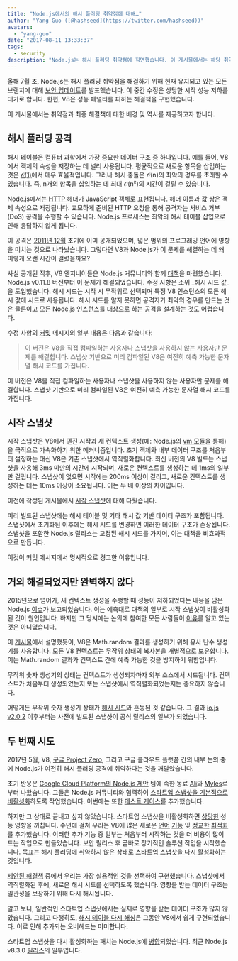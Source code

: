 ```yaml
---
title: "Node.js에서의 해시 플러딩 취약점에 대해…"
author: "Yang Guo ([@hashseed](https://twitter.com/hashseed))"
avatars: 
  - "yang-guo"
date: "2017-08-11 13:33:37"
tags: 
  - security
description: "Node.js는 해시 플러딩 취약점에 직면했습니다. 이 게시물에서는 해당 취약점의 배경과 V8에서의 해결 방법을 설명합니다."
---
```

올해 7월 초, Node.js는 해시 플러딩 취약점을 해결하기 위해 현재 유지되고 있는 모든 브랜치에 대해 [보안 업데이트](https://nodejs.org/en/blog/vulnerability/july-2017-security-releases/)를 발표했습니다. 이 중간 수정은 상당한 시작 성능 저하를 대가로 합니다. 한편, V8은 성능 페널티를 피하는 해결책을 구현했습니다.

<!--truncate-->
이 게시물에서는 취약점과 최종 해결책에 대한 배경 및 역사를 제공하고자 합니다.

## 해시 플러딩 공격

해시 테이블은 컴퓨터 과학에서 가장 중요한 데이터 구조 중 하나입니다. 예를 들어, V8에서 객체의 속성을 저장하는 데 널리 사용됩니다. 평균적으로 새로운 항목을 삽입하는 것은 [𝒪(1)](https://en.wikipedia.org/wiki/Big_O_notation)에서 매우 효율적입니다. 그러나 해시 충돌은 𝒪(n)의 최악의 경우를 초래할 수 있습니다. 즉, n개의 항목을 삽입하는 데 최대 𝒪(n²)의 시간이 걸릴 수 있습니다.

Node.js에서는 [HTTP 헤더](https://nodejs.org/api/http.html#http_response_getheaders)가 JavaScript 객체로 표현됩니다. 헤더 이름과 값 쌍은 객체 속성으로 저장됩니다. 교묘하게 준비된 HTTP 요청을 통해 공격자는 서비스 거부(DoS) 공격을 수행할 수 있습니다. Node.js 프로세스는 최악의 해시 테이블 삽입으로 인해 응답하지 않게 됩니다.

이 공격은 [2011년 12월](https://events.ccc.de/congress/2011/Fahrplan/events/4680.en.html) 초기에 이미 공개되었으며, 넓은 범위의 프로그래밍 언어에 영향을 미치는 것으로 나타났습니다. 그렇다면 V8과 Node.js가 이 문제를 해결하는 데 왜 이렇게 오랜 시간이 걸렸을까요?

사실 공개된 직후, V8 엔지니어들은 Node.js 커뮤니티와 함께 [대책](https://github.com/v8/v8/commit/81a0271004833249b4fe58f7d64ae07e79cffe40)을 마련했습니다. Node.js v0.11.8 버전부터 이 문제가 해결되었습니다. 수정 사항은 소위 _해시 시드 값_을 도입했습니다. 해시 시드는 시작 시 무작위로 선택되며 특정 V8 인스턴스의 모든 해시 값에 시드로 사용됩니다. 해시 시드를 알지 못하면 공격자가 최악의 경우를 만드는 것은 물론이고 모든 Node.js 인스턴스를 대상으로 하는 공격을 설계하는 것도 어렵습니다.

수정 사항의 [커밋](https://github.com/v8/v8/commit/81a0271004833249b4fe58f7d64ae07e79cffe40) 메시지의 일부 내용은 다음과 같습니다:

> 이 버전은 V8을 직접 컴파일하는 사용자나 스냅샷을 사용하지 않는 사용자만 문제를 해결합니다. 스냅샷 기반으로 미리 컴파일된 V8은 여전히 예측 가능한 문자열 해시 코드를 가집니다.

이 버전은 V8을 직접 컴파일하는 사용자나 스냅샷을 사용하지 않는 사용자만 문제를 해결합니다. 스냅샷 기반으로 미리 컴파일된 V8은 여전히 예측 가능한 문자열 해시 코드를 가집니다.

## 시작 스냅샷

시작 스냅샷은 V8에서 엔진 시작과 새 컨텍스트 생성(예: Node.js의 [vm 모듈](https://nodejs.org/api/vm.html)을 통해)을 극적으로 가속화하기 위한 메커니즘입니다. 초기 객체와 내부 데이터 구조를 처음부터 설정하는 대신 V8은 기존 스냅샷에서 역직렬화합니다. 최신 버전의 V8 빌드는 스냅샷을 사용해 3ms 미만의 시간에 시작되며, 새로운 컨텍스트를 생성하는 데 1ms의 일부만 걸립니다. 스냅샷이 없으면 시작에는 200ms 이상이 걸리고, 새로운 컨텍스트를 생성하는 데는 10ms 이상이 소요됩니다. 이는 두 배 이상의 차이입니다.

이전에 작성된 게시물에서 [시작 스냅샷](보기)에 대해 다뤘습니다.

미리 빌드된 스냅샷에는 해시 테이블 및 기타 해시 값 기반 데이터 구조가 포함됩니다. 스냅샷에서 초기화된 이후에는 해시 시드를 변경하면 이러한 데이터 구조가 손상됩니다. 스냅샷을 포함한 Node.js 릴리스는 고정된 해시 시드를 가지며, 이는 대책을 비효과적으로 만듭니다.

이것이 커밋 메시지에서 명시적으로 경고한 이유입니다.

## 거의 해결되었지만 완벽하지 않다

2015년으로 넘어가, 새 컨텍스트 생성을 수행할 때 성능이 저하되었다는 내용을 담은 Node.js [이슈](https://github.com/nodejs/node/issues/1631)가 보고되었습니다. 이는 예측대로 대책의 일부로 시작 스냅샷이 비활성화된 것이 원인입니다. 하지만 그 당시에는 논의에 참여한 모든 사람들이 [이유](https://github.com/nodejs/node/issues/528#issuecomment-71009086)를 알고 있는 것은 아니었습니다.

이 [게시물](/blog/math-random)에서 설명했듯이, V8은 Math.random 결과를 생성하기 위해 유사 난수 생성기를 사용합니다. 모든 V8 컨텍스트는 무작위 상태의 복사본을 개별적으로 보유합니다. 이는 Math.random 결과가 컨텍스트 간에 예측 가능한 것을 방지하기 위함입니다.

무작위 숫자 생성기의 상태는 컨텍스트가 생성되자마자 외부 소스에서 시드됩니다. 컨텍스트가 처음부터 생성되었는지 또는 스냅샷에서 역직렬화되었는지는 중요하지 않습니다.

어떻게든 무작위 숫자 생성기 상태가 [해시 시드](https://github.com/nodejs/node/issues/1631#issuecomment-100044148)와 혼동된 것 같습니다. 그 결과 [io.js v2.0.2](https://github.com/nodejs/node/pull/1679) 이후부터는 사전에 빌드된 스냅샷이 공식 릴리스의 일부가 되었습니다.

## 두 번째 시도

2017년 5월, V8, [구글 Project Zero](https://googleprojectzero.blogspot.com/), 그리고 구글 클라우드 플랫폼 간의 내부 논의 중에 Node.js가 여전히 해시 플러딩 공격에 취약하다는 것을 깨달았습니다.

초기 반응은 [Google Cloud Platform의 Node.js 제안](https://cloud.google.com/nodejs/) 팀에 속한 동료 [Ali](https://twitter.com/ofrobots)와 [Myles](https://twitter.com/MylesBorins)로부터 나왔습니다. 그들은 Node.js 커뮤니티와 협력하여 [스타트업 스냅샷을 기본적으로 비활성화](https://github.com/nodejs/node/commit/eff636d8eb7b009c40fb053802c169ba1417293d)하도록 작업했습니다. 이번에는 또한 [테스트 케이스](https://github.com/nodejs/node/commit/9fedc1f09648ff7cebed65883966f5647686a38a)를 추가했습니다.

하지만 그 상태로 끝내고 싶지 않았습니다. 스타트업 스냅샷을 비활성화하면 [상당한](https://github.com/nodejs/node/issues/14229) 성능 영향을 끼칩니다. 수년에 걸쳐 우리는 V8에 많은 새로운 [언어](/blog/high-performance-es2015) [기능](/blog/webassembly-browser-preview) 및 [정교한](/blog/launching-ignition-and-turbofan) [최적화](/blog/speeding-up-regular-expressions)를 추가했습니다. 이러한 추가 기능 중 일부는 처음부터 시작하는 것을 더 비용이 많이 드는 작업으로 만들었습니다. 보안 릴리스 후 곧바로 장기적인 솔루션 작업을 시작했습니다. 목표는 해시 플러딩에 취약하지 않은 상태로 [스타트업 스냅샷을 다시 활성화](https://github.com/nodejs/node/issues/14171)하는 것입니다.

[제안된 해결책](https://docs.google.com/document/d/1br7T3jk5JAJSYaT8eZdQlqrPTDRClheGpRU1-BpY1ss/edit) 중에서 우리는 가장 실용적인 것을 선택하여 구현했습니다. 스냅샷에서 역직렬화된 후에, 새로운 해시 시드를 선택하도록 했습니다. 영향을 받는 데이터 구조는 일관성을 보장하기 위해 다시 해시됩니다.

알고 보니, 일반적인 스타트업 스냅샷에서는 실제로 영향을 받는 데이터 구조가 많지 않았습니다. 그리고 다행히도, [해시 테이블 다시 해싱](https://github.com/v8/v8/commit/0e8e0030775518b69eb8522823ea3754e6bddc69)은 그동안 V8에서 쉽게 구현되었습니다. 이로 인해 추가되는 오버헤드는 미미합니다.

스타트업 스냅샷을 다시 활성화하는 패치는 Node.js에 [병합](https://github.com/nodejs/node/commit/2ae2874ae7dfec2c55b5d390d25b6eed9932f78d)되었습니다. 최근 Node.js v8.3.0 [릴리스](https://medium.com/the-node-js-collection/node-js-8-3-0-is-now-available-shipping-with-the-ignition-turbofan-execution-pipeline-aa5875ad3367)의 일부입니다.
